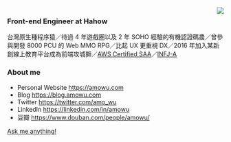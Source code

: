 <img align="right" src="https://github-readme-stats.amowu26.vercel.app/api?username=amowu" />

### Front-end Engineer at Hahow

台灣原生種程序猿／待過 4 年遊戲圈以及 2 年 SOHO 經驗的有機認證碼農／曾參與開發 8000 PCU 的 Web MMO RPG／比起 UX 更重視 DX／2016 年加入某新創線上教育平台成為前端攻城獅／[AWS Certified SAA](https://www.certmetrics.com/amazon/public/badge.aspx?i=1&t=c&d=2019-04-30&ci=AWS00844460)／[INFJ-A](https://www.16personalities.com/infj-personality)

### About me

- Personal Website https://amowu.com
- Blog https://blog.amowu.com
- Twitter https://twitter.com/amo_wu
- LinkedIn https://linkedin.com/in/amowu
- 豆瓣 https://www.douban.com/people/amowu/

[Ask me anything!](https://github.com/amowu/amowu/issues/new)
